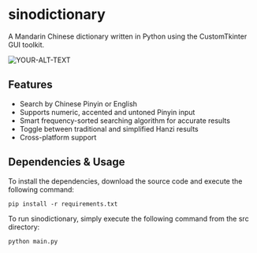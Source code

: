 # sinodictionary
A Mandarin Chinese dictionary written in Python using the CustomTkinter GUI toolkit.

<picture>
 <source media="(prefers-color-scheme: dark)" srcset="https://i.imgur.com/lGf7Nao.png">
 <source media="(prefers-color-scheme: light)" srcset="https://i.imgur.com/5MKI4qG.png">
 <img alt="YOUR-ALT-TEXT" src="(https://i.imgur.com/lGf7Nao.png)">
</picture>


## Features
- Search by Chinese Pinyin or English
- Supports numeric, accented and untoned Pinyin input
- Smart frequency-sorted searching algorithm for accurate results
- Toggle between traditional and simplified Hanzi results
- Cross-platform support

## Dependencies & Usage
To install the dependencies, download the source code and execute the following command:
```
pip install -r requirements.txt
```
To run sinodictionary, simply execute the following command from the src directory:
```
python main.py
```
